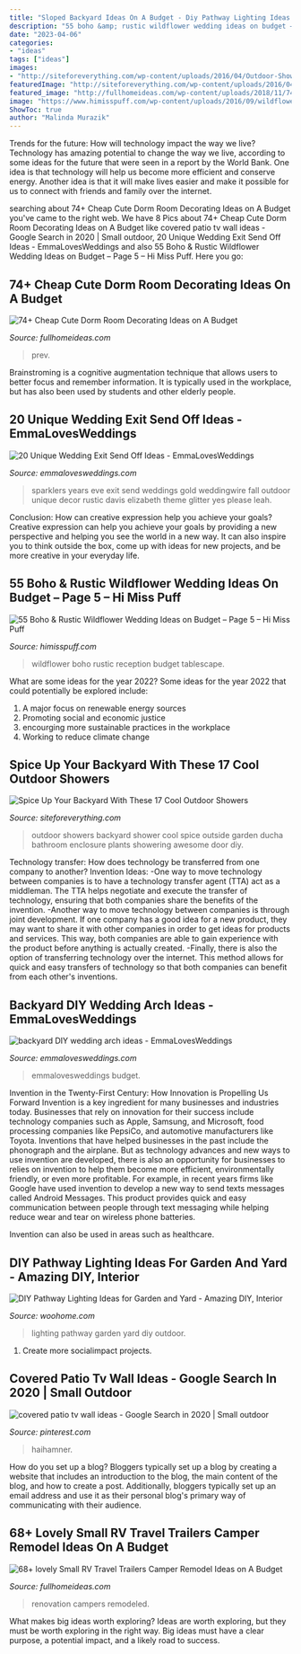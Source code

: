```yaml
---
title: "Sloped Backyard Ideas On A Budget - Diy Pathway Lighting Ideas For Garden And Yard"
description: "55 boho &amp; rustic wildflower wedding ideas on budget – page 5 – hi miss puff"
date: "2023-04-06"
categories:
- "ideas"
tags: ["ideas"]
images:
- "http://siteforeverything.com/wp-content/uploads/2016/04/Outdoor-Shower-3.jpg"
featuredImage: "http://siteforeverything.com/wp-content/uploads/2016/04/Outdoor-Shower-3.jpg"
featured_image: "http://fullhomeideas.com/wp-content/uploads/2018/11/74-Cheap-Cute-Dorm-Room-Decorating-Ideas-on-A-Budget-59.jpg"
image: "https://www.himisspuff.com/wp-content/uploads/2016/09/wildflower-wedding-reception-tablescape.jpg"
ShowToc: true
author: "Malinda Murazik"
---
```



Trends for the future: How will technology impact the way we live?
Technology has amazing potential to change the way we live, according to some ideas for the future that were seen in a report by the World Bank. One idea is that technology will help us become more efficient and conserve energy. Another idea is that it will make lives easier and make it possible for us to connect with friends and family over the internet.

	

		
searching about 74+ Cheap Cute Dorm Room Decorating Ideas on A Budget you've came to the right web. We have 8 Pics about 74+ Cheap Cute Dorm Room Decorating Ideas on A Budget like covered patio tv wall ideas - Google Search in 2020 | Small outdoor, 20 Unique Wedding Exit Send Off Ideas - EmmaLovesWeddings and also 55 Boho &amp; Rustic Wildflower Wedding Ideas on Budget – Page 5 – Hi Miss Puff. Here you go:
		
    
## 74+ Cheap Cute Dorm Room Decorating Ideas On A Budget

<img loading=lazy src="http://fullhomeideas.com/wp-content/uploads/2018/11/74-Cheap-Cute-Dorm-Room-Decorating-Ideas-on-A-Budget-59.jpg" onerror="this.onerror=null;this.src='https://tse3.mm.bing.net/th?id=OIP.Y4EJG_trtPLo_1nKSbJuMQHaJ4&amp;pid=15.1';" alt="74+ Cheap Cute Dorm Room Decorating Ideas on A Budget">

_Source: fullhomeideas.com_

>prev. 

	

Brainstroming is a cognitive augmentation technique that allows users to better focus and remember information. It is typically used in the workplace, but has also been used by students and other elderly people.

    
## 20 Unique Wedding Exit Send Off Ideas - EmmaLovesWeddings

<img loading=lazy src="https://emmalovesweddings.com/wp-content/uploads/2017/08/sparklers-wedding-exit-send-off-ideas.jpg" onerror="this.onerror=null;this.src='https://tse3.mm.bing.net/th?id=OIP.5fnskB45B47pFB9szX3zKgHaLH&amp;pid=15.1';" alt="20 Unique Wedding Exit Send Off Ideas - EmmaLovesWeddings">

_Source: emmalovesweddings.com_

>sparklers years eve exit send weddings gold weddingwire fall outdoor unique decor rustic davis elizabeth theme glitter yes please leah. 

	

Conclusion: How can creative expression help you achieve your goals?
Creative expression can help you achieve your goals by providing a new perspective and helping you see the world in a new way. It can also inspire you to think outside the box, come up with ideas for new projects, and be more creative in your everyday life.

    
## 55 Boho &amp; Rustic Wildflower Wedding Ideas On Budget – Page 5 – Hi Miss Puff

<img loading=lazy src="https://www.himisspuff.com/wp-content/uploads/2016/09/wildflower-wedding-reception-tablescape.jpg" onerror="this.onerror=null;this.src='https://tse4.mm.bing.net/th?id=OIP.CogOHQsG2VL3TBpdd9N2RwHaLG&amp;pid=15.1';" alt="55 Boho &amp; Rustic Wildflower Wedding Ideas on Budget – Page 5 – Hi Miss Puff">

_Source: himisspuff.com_

>wildflower boho rustic reception budget tablescape. 

	

What are some ideas for the year 2022?
Some ideas for the year 2022 that could potentially be explored include: 
1. A major focus on renewable energy sources 
2. Promoting social and economic justice 
3. encourging more sustainable practices in the workplace 
4. Working to reduce climate change 

    
## Spice Up Your Backyard With These 17 Cool Outdoor Showers

<img loading=lazy src="http://siteforeverything.com/wp-content/uploads/2016/04/Outdoor-Shower-3.jpg" onerror="this.onerror=null;this.src='https://tse4.mm.bing.net/th?id=OIP._4GaMPLXQ6t-oj1G6_P5owHaLH&amp;pid=15.1';" alt="Spice Up Your Backyard With These 17 Cool Outdoor Showers">

_Source: siteforeverything.com_

>outdoor showers backyard shower cool spice outside garden ducha bathroom enclosure plants showering awesome door diy. 

	

Technology transfer: How does technology be transferred from one company to another?
Invention Ideas: 
-One way to move technology between companies is to have a technology transfer agent (TTA) act as a middleman. The TTA helps negotiate and execute the transfer of technology, ensuring that both companies share the benefits of the invention. 
-Another way to move technology between companies is through joint development. If one company has a good idea for a new product, they may want to share it with other companies in order to get ideas for products and services. This way, both companies are able to gain experience with the product before anything is actually created. 
-Finally, there is also the option of transferring technology over the internet. This method allows for quick and easy transfers of technology so that both companies can benefit from each other's inventions.

    
## Backyard DIY Wedding Arch Ideas - EmmaLovesWeddings

<img loading=lazy src="https://emmalovesweddings.com/wp-content/uploads/2019/08/backyard-DIY-wedding-arch-ideas.jpg" onerror="this.onerror=null;this.src='https://tse1.mm.bing.net/th?id=OIP.7_QI43MYATg5HRheFtLkEwHaLH&amp;pid=15.1';" alt="backyard DIY wedding arch ideas - EmmaLovesWeddings">

_Source: emmalovesweddings.com_

>emmalovesweddings budget. 

	

Invention in the Twenty-First Century: How Innovation is Propelling Us Forward
Invention is a key ingredient for many businesses and industries today. Businesses that rely on innovation for their success include technology companies such as Apple, Samsung, and Microsoft, food processing companies like PepsiCo, and automotive manufacturers like Toyota. Inventions that have helped businesses in the past include the phonograph and the airplane.
But as technology advances and new ways to use invention are developed, there is also an opportunity for businesses to relies on invention to help them become more efficient, environmentally friendly, or even more profitable. For example, in recent years firms like Google have used invention to develop a new way to send texts messages called Android Messages. This product provides quick and easy communication between people through text messaging while helping reduce wear and tear on wireless phone batteries.

Invention can also be used in areas such as healthcare.

    
## DIY Pathway Lighting Ideas For Garden And Yard - Amazing DIY, Interior

<img loading=lazy src="http://www.woohome.com/wp-content/uploads/2017/06/lighting-ideas-for-pathway-14.jpg" onerror="this.onerror=null;this.src='https://tse2.mm.bing.net/th?id=OIP.r7a3ifWfcvWCXl_lqE-VMwHaL1&amp;pid=15.1';" alt="DIY Pathway Lighting Ideas for Garden and Yard - Amazing DIY, Interior">

_Source: woohome.com_

>lighting pathway garden yard diy outdoor. 

	

1. Create more socialimpact projects.

    
## Covered Patio Tv Wall Ideas - Google Search In 2020 | Small Outdoor

<img loading=lazy src="https://i.pinimg.com/736x/df/73/bc/df73bc8b079438a6e7ffd773c78f6d3c.jpg" onerror="this.onerror=null;this.src='https://tse4.mm.bing.net/th?id=OIP.ZSwh_u5VeA-xZEmTzTFOOgHaEw&amp;pid=15.1';" alt="covered patio tv wall ideas - Google Search in 2020 | Small outdoor">

_Source: pinterest.com_

>haihamner. 

	

How do you set up a blog?
Bloggers typically set up a blog by creating a website that includes an introduction to the blog, the main content of the blog, and how to create a post. Additionally, bloggers typically set up an email address and use it as their personal blog's primary way of communicating with their audience.

    
## 68+ Lovely Small RV Travel Trailers Camper Remodel Ideas On A Budget

<img loading=lazy src="http://fullhomeideas.com/wp-content/uploads/2018/10/68-lovely-Small-RV-Travel-Trailers-Camper-Remodel-Ideas-on-A-Budget-15-640x1137.jpg" onerror="this.onerror=null;this.src='https://tse4.mm.bing.net/th?id=OIP.opo48Jl3nF2YDudBMdBpbAHaNK&amp;pid=15.1';" alt="68+ lovely Small RV Travel Trailers Camper Remodel Ideas on A Budget">

_Source: fullhomeideas.com_

>renovation campers remodeled. 

	

What makes big ideas worth exploring?
Ideas are worth exploring, but they must be worth exploring in the right way. Big ideas must have a clear purpose, a potential impact, and a likely road to success.

